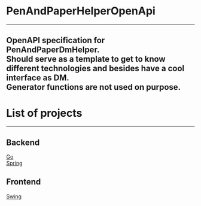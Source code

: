 # PenAndPaperHelperOpenApi

----
OpenAPI specification for PenAndPaperDmHelper.  
Should serve as a template to get to know different technologies and besides have a cool interface as DM.  
Generator functions are not used on purpose.
----
# List of projects

----
## Backend
[Go](https://github.com/xome/PenAndPaperDmHelperBackendGo)  
[Spring]()

## Frontend
[Swing]()